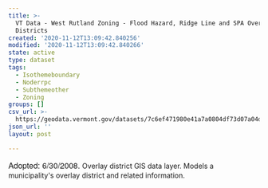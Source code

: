 ```yaml
---
title: >-
  VT Data - West Rutland Zoning - Flood Hazard, Ridge Line and SPA Overlay
  Districts
created: '2020-11-12T13:09:42.840256'
modified: '2020-11-12T13:09:42.840266'
state: active
type: dataset
tags:
  - Isothemeboundary
  - Noderrpc
  - Subthemeother
  - Zoning
groups: []
csv_url: >-
  https://geodata.vermont.gov/datasets/7c6ef471980e41a7a0804df73d07a04d_0.csv?outSR=%7B%22latestWkid%22%3A3857%2C%22wkid%22%3A102100%7D
json_url: ''
layout: post

---
```

<span style='font-family: &quot;Avenir Next W01&quot;, &quot;Avenir Next W00&quot;, &quot;Avenir Next&quot;, Avenir, &quot;Helvetica Neue&quot;, sans-serif; font-size: 16px;'>Adopted: 6/30/2008. </span>Overlay district GIS data layer. Models a
municipality's overlay district and related information.
